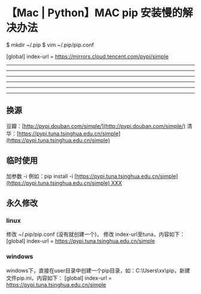 # 【Mac | Python】MAC pip 安装慢的解决办法

$ mkdir ~/.pip $ vim ~/.pip/pip.conf
 
[global] index-url = https://mirrors.cloud.tencent.com/pypi/simple

----

----

----

----

----

----

## 换源

豆瓣：[http://pypi.douban.com/simple/](http://pypi.douban.com/simple/)
清华：[https://pypi.tuna.tsinghua.edu.cn/simple](https://pypi.tuna.tsinghua.edu.cn/simple)

## []()[]()临时使用

加参数 -i
例如：pip install -i [https://pypi.tuna.tsinghua.edu.cn/simple](https://pypi.tuna.tsinghua.edu.cn/simple) XXX

## []()[]()永久修改

### []()[]()linux

修改 ~/.pip/pip.conf (没有就创建一个)， 修改 index-url至tuna，内容如下：
[global] index-url = https://pypi.tuna.tsinghua.edu.cn/simple

### []()[]()windows

windows下，直接在user目录中创建一个pip目录，如：C:\Users\xx\pip，新建文件pip.ini，内容如下：
[global] index-url = https://pypi.tuna.tsinghua.edu.cn/simple
